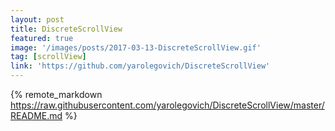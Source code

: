 ```yaml
---
layout: post
title: DiscreteScrollView
featured: true
image: '/images/posts/2017-03-13-DiscreteScrollView.gif'
tag: [scrollView]
link: 'https://github.com/yarolegovich/DiscreteScrollView'
---
```


{% remote_markdown https://raw.githubusercontent.com/yarolegovich/DiscreteScrollView/master/README.md %}
